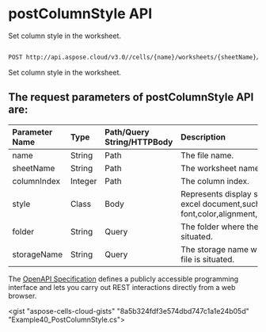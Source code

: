 # **postColumnStyle API**

Set column style in the worksheet. 

```bash

POST http://api.aspose.cloud/v3.0//cells/{name}/worksheets/{sheetName}/cells/columns/{columnIndex}/style

```
Set column style in the worksheet.

## The request parameters of **postColumnStyle** API are: 

| Parameter Name | Type | Path/Query String/HTTPBody | Description | 
| :- | :- | :- |:- | 
|name|String|Path|The file name.|
|sheetName|String|Path|The worksheet name.|
|columnIndex|Integer|Path|The column index.|
|style|Class|Body|Represents display style of excel document,such as font,color,alignment,border,etc.|
|folder|String|Query|The folder where the file is situated.|
|storageName|String|Query|The storage name where the file is situated.|


The [OpenAPI Specification](https://reference.aspose.cloud/cells/#/CellsController/PostColumnStyle) defines a publicly accessible programming interface and lets you carry out REST interactions directly from a web browser.

<gist "aspose-cells-cloud-gists" "8a5b324fdf3e574dbd747c1a1e24b05d" "Example40_PostColumnStyle.cs">

